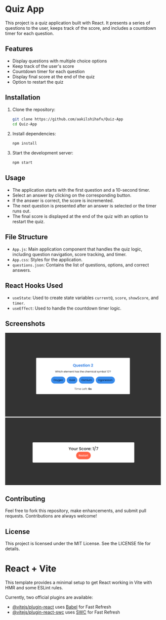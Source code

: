 # Quiz App

This project is a quiz application built with React. It presents a series of questions to the user, keeps track of the score, and includes a countdown timer for each question.

## Features

- Display questions with multiple choice options
- Keep track of the user's score
- Countdown timer for each question
- Display final score at the end of the quiz
- Option to restart the quiz

## Installation

1. Clone the repository:
    ```sh
    git clone https://github.com/aakilshihafv/Quiz-App
    cd Quiz-App
    ```

2. Install dependencies:
    ```sh
    npm install
    ```

3. Start the development server:
    ```sh
    npm start
    ```

## Usage

- The application starts with the first question and a 10-second timer.
- Select an answer by clicking on the corresponding button.
- If the answer is correct, the score is incremented.
- The next question is presented after an answer is selected or the timer runs out.
- The final score is displayed at the end of the quiz with an option to restart the quiz.

## File Structure

- `App.js`: Main application component that handles the quiz logic, including question navigation, score tracking, and timer.
- `App.css`: Styles for the application.
- `questions.json`: Contains the list of questions, options, and correct answers.

## React Hooks Used

- `useState`: Used to create state variables `currentQ`, `score`, `showScore`, and `timer`.
- `useEffect`: Used to handle the countdown timer logic.

## Screenshots

![Quiz Design 1](https://github.com/aakilshihafv/Quiz-App/blob/main/image/quiz_design_1.png)
![Quiz Design 2](https://github.com/aakilshihafv/Quiz-App/blob/main/image/quiz_design_2.png)

## Contributing

Feel free to fork this repository, make enhancements, and submit pull requests. Contributions are always welcome!

## License

This project is licensed under the MIT License. See the LICENSE file for details.

# React + Vite

This template provides a minimal setup to get React working in Vite with HMR and some ESLint rules.

Currently, two official plugins are available:

- [@vitejs/plugin-react](https://github.com/vitejs/vite-plugin-react/blob/main/packages/plugin-react/README.md) uses [Babel](https://babeljs.io/) for Fast Refresh
- [@vitejs/plugin-react-swc](https://github.com/vitejs/vite-plugin-react-swc) uses [SWC](https://swc.rs/) for Fast Refresh
